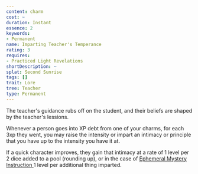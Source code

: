 ```yaml
---
content: charm
cost: ~
duration: Instant
essence: 2
keywords:
- Permanent
name: Imparting Teacher's Temperance
rating: 3
requires:
- Practiced Light Revelations
shortDescription: ~
splat: Second Sunrise
tags: []
trait: Lore
tree: Teacher
type: Permanent
---
```


The teacher's guidance rubs off on the student, and their beliefs are shaped by the teacher's lessions.

Whenever a person goes into XP debt from one of your charms, for each 3xp they went, you may raise the intensity or impart an intimacy or principle that you have up to the intensity you have it at.

If a quick character improves, they gain that intimacy at a rate of 1 level per 2 dice added to a pool (rounding up), or in the case of [Ephemeral Mystery Instruction ](/ex3/second-sunrise/lore/ephemeral-mystery-instruction) 1 level per additional thing imparted.
